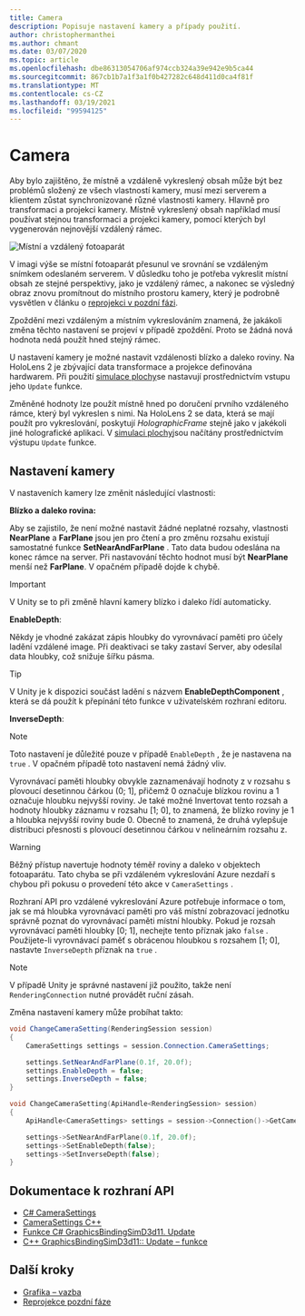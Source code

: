 ```yaml
---
title: Camera
description: Popisuje nastavení kamery a případy použití.
author: christophermanthei
ms.author: chmant
ms.date: 03/07/2020
ms.topic: article
ms.openlocfilehash: dbe86313054706af974ccb324a39e942e9b5ca44
ms.sourcegitcommit: 867cb1b7a1f3a1f0b427282c648d411d0ca4f81f
ms.translationtype: MT
ms.contentlocale: cs-CZ
ms.lasthandoff: 03/19/2021
ms.locfileid: "99594125"
---
```

# <a name="camera"></a>Camera

Aby bylo zajištěno, že místně a vzdáleně vykreslený obsah může být bez problémů složený ze všech vlastností kamery, musí mezi serverem a klientem zůstat synchronizované různé vlastnosti kamery. Hlavně pro transformaci a projekci kamery. Místně vykreslený obsah například musí používat stejnou transformaci a projekci kamery, pomocí kterých byl vygenerován nejnovější vzdálený rámec.

![Místní a vzdálený fotoaparát](./media/camera.png)

V imagi výše se místní fotoaparát přesunul ve srovnání se vzdáleným snímkem odeslaném serverem. V důsledku toho je potřeba vykreslit místní obsah ze stejné perspektivy, jako je vzdálený rámec, a nakonec se výsledný obraz znovu promítnout do místního prostoru kamery, který je podrobně vysvětlen v článku o [reprojekci v pozdní fázi](late-stage-reprojection.md).

Zpoždění mezi vzdáleným a místním vykreslováním znamená, že jakákoli změna těchto nastavení se projeví v případě zpoždění. Proto se žádná nová hodnota nedá použít hned stejný rámec.

U nastavení kamery je možné nastavit vzdálenosti blízko a daleko roviny. Na HoloLens 2 je zbývající data transformace a projekce definována hardwarem. Při použití [simulace plochy](../../concepts/graphics-bindings.md)se nastavují prostřednictvím vstupu jeho `Update` funkce.

Změněné hodnoty lze použít místně hned po doručení prvního vzdáleného rámce, který byl vykreslen s nimi. Na HoloLens 2 se data, která se mají použít pro vykreslování, poskytují *HolographicFrame* stejně jako v jakékoli jiné holografické aplikaci. V [simulaci plochy](../../concepts/graphics-bindings.md)jsou načítány prostřednictvím výstupu `Update` funkce.

## <a name="camera-settings"></a>Nastavení kamery

V nastaveních kamery lze změnit následující vlastnosti:

**Blízko a daleko rovina:**

Aby se zajistilo, že není možné nastavit žádné neplatné rozsahy, vlastnosti **NearPlane** a **FarPlane** jsou jen pro čtení a pro změnu rozsahu existují samostatné funkce **SetNearAndFarPlane** . Tato data budou odeslána na konec rámce na server. Při nastavování těchto hodnot musí být **NearPlane** menší než **FarPlane**. V opačném případě dojde k chybě.

> [!IMPORTANT]
> V Unity se to při změně hlavní kamery blízko i daleko řídí automaticky.

**EnableDepth**:

Někdy je vhodné zakázat zápis hloubky do vyrovnávací paměti pro účely ladění vzdálené image. Při deaktivaci se taky zastaví Server, aby odesílal data hloubky, což snižuje šířku pásma.

> [!TIP]
> V Unity je k dispozici součást ladění s názvem **EnableDepthComponent** , která se dá použít k přepínání této funkce v uživatelském rozhraní editoru.

**InverseDepth**:

> [!NOTE]
> Toto nastavení je důležité pouze v případě `EnableDepth` , že je nastavena na `true` . V opačném případě toto nastavení nemá žádný vliv.

Vyrovnávací paměti hloubky obvykle zaznamenávají hodnoty z v rozsahu s plovoucí desetinnou čárkou (0; 1], přičemž 0 označuje blízkou rovinu a 1 označuje hloubku nejvyšší roviny. Je také možné Invertovat tento rozsah a hodnoty hloubky záznamu v rozsahu [1; 0], to znamená, že blízko roviny je 1 a hloubka nejvyšší roviny bude 0. Obecně to znamená, že druhá vylepšuje distribuci přesnosti s plovoucí desetinnou čárkou v nelineárním rozsahu z.

> [!WARNING]
> Běžný přístup navertuje hodnoty téměř roviny a daleko v objektech fotoaparátu. Tato chyba se při vzdáleném vykreslování Azure nezdaří s chybou při pokusu o provedení této akce v `CameraSettings` .

Rozhraní API pro vzdálené vykreslování Azure potřebuje informace o tom, jak se má hloubka vyrovnávací paměti pro váš místní zobrazovací jednotku správně poznat do vyrovnávací paměti místní hloubky. Pokud je rozsah vyrovnávací paměti hloubky [0; 1], nechejte tento příznak jako `false` . Použijete-li vyrovnávací paměť s obrácenou hloubkou s rozsahem [1; 0], nastavte `InverseDepth` příznak na `true` .

> [!NOTE]
> V případě Unity je správné nastavení již použito, takže není `RenderingConnection` nutné provádět ruční zásah.

Změna nastavení kamery může probíhat takto:

```cs
void ChangeCameraSetting(RenderingSession session)
{
    CameraSettings settings = session.Connection.CameraSettings;

    settings.SetNearAndFarPlane(0.1f, 20.0f);
    settings.EnableDepth = false;
    settings.InverseDepth = false;
}
```

```cpp
void ChangeCameraSetting(ApiHandle<RenderingSession> session)
{
    ApiHandle<CameraSettings> settings = session->Connection()->GetCameraSettings();

    settings->SetNearAndFarPlane(0.1f, 20.0f);
    settings->SetEnableDepth(false);
    settings->SetInverseDepth(false);
}
```

## <a name="api-documentation"></a>Dokumentace k rozhraní API

* [C# CameraSettings](/dotnet/api/microsoft.azure.remoterendering.camerasettings)
* [CameraSettings C++](/cpp/api/remote-rendering/camerasettings)
* [Funkce C# GraphicsBindingSimD3d11. Update](/dotnet/api/microsoft.azure.remoterendering.graphicsbindingsimd3d11.update)
* [C++ GraphicsBindingSimD3d11:: Update – funkce](/cpp/api/remote-rendering/graphicsbindingsimd3d11#update)

## <a name="next-steps"></a>Další kroky

* [Grafika – vazba](../../concepts/graphics-bindings.md)
* [Reprojekce pozdní fáze](late-stage-reprojection.md)